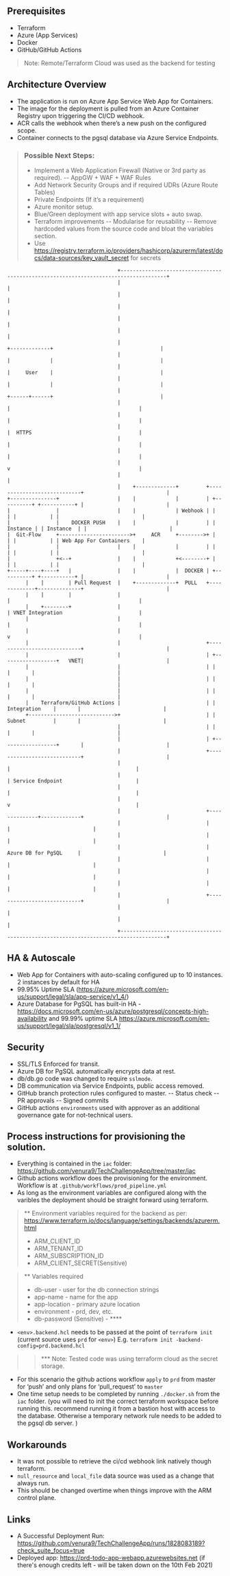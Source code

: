 ## Prerequisites

- Terraform
- Azure (App Services)
- Docker
- GitHub/GitHub Actions

> Note: Remote/Terraform Cloud was used as the backend for testing

## Architecture Overview

- The application is run on Azure App Service Web App for Containers. 
- The image for the deployment is pulled from an Azure Container Registry upon triggering the CI/CD webhook. 
- ACR calls the webhook when there’s a new push on the configured scope.
- Container connects to the pgsql database via Azure Service Endpoints. 

> ### Possible Next Steps:
> -	Implement a Web Application Firewall (Native or 3rd party as required). 
> -- AppGW + WAF + WAF Rules
> -	Add Network Security Groups and if required UDRs (Azure Route Tables)
> -	Private Endpoints (If it’s a requirement)
> -	Azure monitor setup.
> -	Blue/Green deployment with app service slots + auto swap.
> - Terraform improvements 
> -- Modularise for reusability
> -- Remove hardcoded values from the source code and bloat the variables section.
> - Use https://registry.terraform.io/providers/hashicorp/azurerm/latest/docs/data-sources/key_vault_secret for secrets

```
                                    +-------------------------------------------------------------------------------------+
                                    |                                                                                     |
                                    |                                                                                     |
                                    |                                                                                     |
                                    |                                                                                     |
                                    |                                                                                     |
                                    |                                   +-------------+                                   |
                                    |                                   |             |                                   |
                                    |                                   |     User    |                                   |
                                    |                                   |             |                                   |
                                    |                                   +------+------+                                   |
                                    |                                          |                                          |
                                    |                                          |                                          |
                                    |                                          |  HTTPS                                   |
                                    |                                          |                                          |
                                    |                                          |                                          |
                                    |                                          v                                          |
                                    |                                                                                     |
                                    |    +-------------+         +----------------------------+                           |
+---------------+                   |    |             |         | +----------+ +-----------+ |                           |
|               |                   |    |             | Webhook | |          | |           | |                           |
|               |    DOCKER PUSH    |    |             |         | | Instance | | Instance  | |                           |
|  Git-Flow     +----------------------->+     ACR     +-------->+ |          | |           | | Web App For Containers    |
|               |                   |    |             |         | |          | |           | |                           |
|               +<--+               |    |             +<--------+ |          | |           | |                           |
+-----+----+----+   |               |    |             |  DOCKER | +----------+ +-----------+ |                           |
      |    |        | Pull Request  |    +-------------+  PULL   +-------------+--------------+                           |
      |    |        |               |                                          |                                          |
      |    +--------+               |                                          | VNET Integration                         |
      |                             |                                          |                                          |
      |                             |                                          v                                          |
      |                             |                            +----------------------------+                           |
      |                             |                            | +------------------+   VNET|                           |
      |                             |                            | |                  |       |                           |
      |                             |                            | |                  |       |                           |
      |                             |                            | |                  |       |                           |
      |    Terraform/GitHub Actions |                            | |   Integration    |       |                           |
      +---------------------------->+                            | |   Subnet         |       |                           |
                                    |                            | |                  |       |                           |
                                    |                            | +------------------+       |                           |
                                    |                            +----------------------------+                           |
                                    |                                           |                                         |
                                    |                                           | Service Endpoint                        |
                                    |                                           |                                         |
                                    |                                           v                                         |
                                    |                            +--------------+-------------+                           |
                                    |                            |                            |                           |
                                    |                            |                            |                           |
                                    |                            |     Azure DB for PgSQL     |                           |
                                    |                            |                            |                           |
                                    |                            |                            |                           |
                                    |                            |                            |                           |
                                    |                            +----------------------------+                           |
                                    |                                                                                     |
                                    |                                                                                     |
                                    +-------------------------------------------------------------------------------------+
```

## HA & Autoscale

-	Web App for Containers with auto-scaling configured up to 10 instances. 2 instances by default for HA
-	99.95% Uptime SLA (https://azure.microsoft.com/en-us/support/legal/sla/app-service/v1_4/)
-	Azure Database for PgSQL has built-in HA - https://docs.microsoft.com/en-us/azure/postgresql/concepts-high-availability and 99.99% uptime SLA https://azure.microsoft.com/en-us/support/legal/sla/postgresql/v1_1/

## Security

-	SSL/TLS Enforced for transit.
-	Azure DB for PgSQL automatically encrypts data at rest. 
-	db/db.go code was changed to require `sslmode`. 
-	DB communication via Service Endpoints, public access removed.
-	GitHub branch protection rules configured to master.
--	Status check
--	PR approvals
--	Signed commits
-	GitHub actions `environments` used with approver as an additional governance gate for not-technical users.

## Process instructions for provisioning the solution.
- Everything is contained in the `iac` folder: https://github.com/venura9/TechChallengeApp/tree/master/iac
- Github actions workflow does the provisioning for the environment. Workflow is at `.github/workflows/prod_pipeline.yml`
- As long as the environment variables are configured along with the varibles the deployment should be straight forward using terraform. 

> ** Environment variables required for the backend as per: https://www.terraform.io/docs/language/settings/backends/azurerm.html
> - ARM_CLIENT_ID
> - ARM_TENANT_ID
> - ARM_SUBSCRIPTION_ID
> - ARM_CLIENT_SECRET(Sensitive)

> ** Variables required
> - db-user - user for the db connection strings
> - app-name - name for the app
> - app-location - primary azure location
> - environment - prd, dev, etc.
> - db-password (Sensitive) - ****

- `<env>.backend.hcl` needs to be passed at the point of `terraform init` (current source uses `prd` for `<env>`) E.g. `terraform init -backend-config=prd.backend.hcl`

>> *** Note: Tested code was using terraform cloud as the secret storage. 

- For this scenario the github actions workflow `apply` to `prd` from master for ‘push’ and only plans for ‘pull_request’ to `master`
- One time setup needs to be completed by running `./docker.sh` from the `iac` folder. (you will need to init the correct terraform workspace before running this. recommend running it from a bastion host with access to the database. Otherwise a temporary network rule needs to be added to the pgsql db server. )

## Workarounds 

- It was not possible to retrieve the ci/cd webhook link natively though terraform. 
- `null_resource` and `local_file` data source was used as a change that always run. 
- This should be changed overtime when things improve with the ARM control plane.

## Links

- A Successful Deployment Run: https://github.com/venura9/TechChallengeApp/runs/1828083189?check_suite_focus=true
- Deployed app: https://prd-todo-app-webapp.azurewebsites.net (if there's enough credits left - will be taken down on the 10th Feb 2021)
